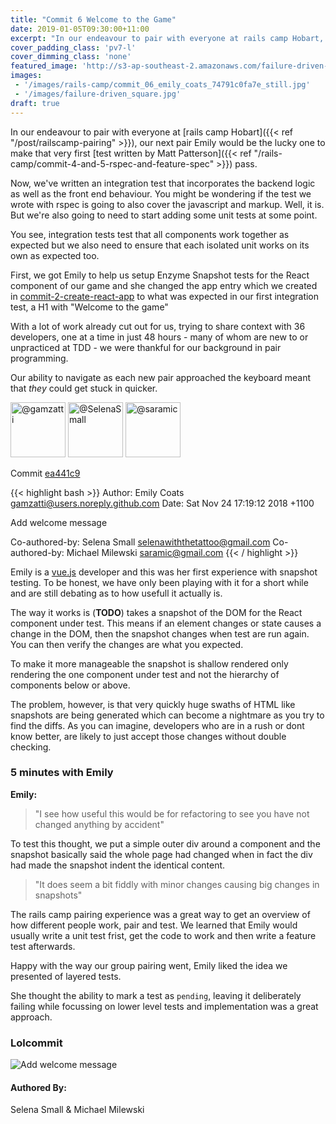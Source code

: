```yaml
---
title: "Commit 6 Welcome to the Game"
date: 2019-01-05T09:30:00+11:00
excerpt: "In our endeavour to pair with everyone at rails camp Hobart, our next pair Emily would be the lucky one to make that very first test written by Matt Patterson pass."
cover_padding_class: 'pv7-l'
cover_dimming_class: 'none'
featured_image: 'http://s3-ap-southeast-2.amazonaws.com/failure-driven-blog/railscamp-24-woodfield-hobart/commit_06_emily_coats_74791c0fa7e.gif'
images:
 - '/images/rails-camp/commit_06_emily_coats_74791c0fa7e_still.jpg'
 - '/images/failure-driven_square.jpg'
draft: true
---
```


In our endeavour to pair with everyone at [rails camp Hobart]({{< ref
"/post/railscamp-pairing" >}}), our next pair Emily would be the lucky one to
make that very first [test written by Matt Patterson]({{< ref
"/rails-camp/commit-4-and-5-rspec-and-feature-spec" >}}) pass.

Now, we've written an integration test that incorporates the backend logic as well as the front end behaviour. You might be wondering if the test we wrote with rspec is going to also cover the javascript and markup. Well, it is. But we're also going to need to start adding some unit tests at some point. 

You see, integration tests test that all components work together as expected but we also need to ensure that each isolated unit works on its own as expected too.

First, we got Emily to help us setup Enzyme Snapshot tests for the React component of our game and she changed the app entry which we created in [commit-2-create-react-app](link/to/post) to what was expected in our first integration test, a H1 with "Welcome to the game"

With a lot of work already cut out for us, trying to share context with 36 developers, one at a time in just 48 hours - many of whom are new to or unpracticed at TDD - we were thankful for our background in pair programming.

Our ability to navigate as each new pair approached the keyboard meant that _they_ could get stuck in quicker.

<img alt="@gamzatti" src="//github.com/gamzatti.png" style="display: inline; width: 88px;" height="88" />
<img alt="@SelenaSmall" src="//github.com/SelenaSmall.png" style="display: inline; width: 88px;" height="88" />
<img alt="@saramic" src="//github.com/saramic.png" style="display: inline; width: 88px;" height="88" />

Commit [ea441c9](https://github.com/failure-driven/railscamp-search-term/commit/ea441c9dfecf4ce2e96d5534773642ce9e16e683)

{{< highlight bash >}}
Author: Emily Coats <gamzatti@users.noreply.github.com>
Date:   Sat Nov 24 17:19:12 2018 +1100

Add welcome message

Co-authored-by: Selena Small <selenawiththetattoo@gmail.com>
Co-authored-by: Michael Milewski <saramic@gmail.com>
{{< / highlight >}}

Emily is a [vue.js](link/to/vue) developer and this was her first experience with snapshot testing. To be honest, we have only been playing with it for a short while and are still debating as to how usefull it actually is. 

The way it works is (**TODO**) takes a snapshot of the DOM for the React component under test. This means if an element changes or state causes a change in the DOM, then the snapshot changes when test are run again. You can then verify the changes are what you expected.

To make it more manageable the snapshot is shallow rendered only rendering the one component under test and not the hierarchy of components below or above. 

The problem, however, is that very quickly huge swaths of HTML like snapshots are being generated which can become a nightmare as you try to find the diffs. As you can imagine, developers who are in a rush or dont know better, are likely to just accept those changes without double checking.

### 5 minutes with Emily

**Emily:** 

> "I see how useful this would be for refactoring to see you have not changed anything 
> by accident"

To test this thought, we put a simple outer div around a component and the snapshot
basically said the whole page had changed when in fact the div had made the
snapshot indent the identical content.

> "It does seem a bit fiddly with minor changes causing big changes in
> snapshots"

The rails camp pairing experience was a great way to get an overview of how different
people work, pair and test. We learned that Emily would usually write a unit
test frist, get the code to work and then write a feature test afterwards.

Happy with the way our group pairing went, Emily liked the idea we presented of
layered tests. 

She thought the ability to mark a test as `pending`, leaving it deliberately failing while focussing on lower level tests and implementation was a great approach.

### Lolcommit

![Add welcome message](https://s3-ap-southeast-2.amazonaws.com/failure-driven-blog/railscamp-24-woodfield-hobart/commit_06_emily_coats_74791c0fa7e.gif)

#### Authored By:

Selena Small & Michael Milewski

